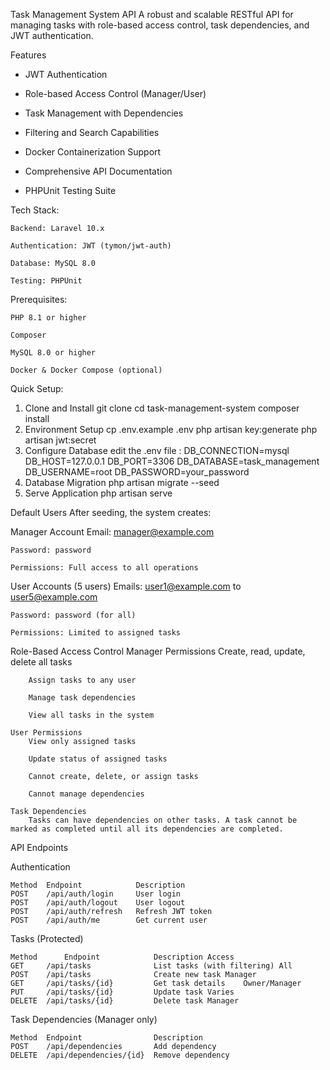 Task Management System API
A robust and scalable RESTful API for managing tasks with role-based access control, task dependencies, and JWT authentication.

Features
- JWT Authentication

- Role-based Access Control (Manager/User)

- Task Management with Dependencies

- Filtering and Search Capabilities

- Docker Containerization Support

- Comprehensive API Documentation

- PHPUnit Testing Suite

Tech Stack:

    Backend: Laravel 10.x

    Authentication: JWT (tymon/jwt-auth)

    Database: MySQL 8.0

    Testing: PHPUnit

Prerequisites:

    PHP 8.1 or higher

    Composer

    MySQL 8.0 or higher

    Docker & Docker Compose (optional)

Quick Setup:

1. Clone and Install
    git clone <your-repository-url>
    cd task-management-system
    composer install
2. Environment Setup
    cp .env.example .env
    php artisan key:generate
    php artisan jwt:secret
3. Configure Database
    edit the .env file :
        DB_CONNECTION=mysql
        DB_HOST=127.0.0.1
        DB_PORT=3306
        DB_DATABASE=task_management
        DB_USERNAME=root
        DB_PASSWORD=your_password
4. Database Migration
    php artisan migrate --seed
5. Serve Application
    php artisan serve

Default Users
    After seeding, the system creates:

Manager Account
    Email: manager@example.com

    Password: password

    Permissions: Full access to all operations

User Accounts (5 users)
    Emails: user1@example.com to user5@example.com

    Password: password (for all)

    Permissions: Limited to assigned tasks

Role-Based Access Control
    Manager Permissions
        Create, read, update, delete all tasks

        Assign tasks to any user

        Manage task dependencies

        View all tasks in the system

    User Permissions
        View only assigned tasks

        Update status of assigned tasks

        Cannot create, delete, or assign tasks

        Cannot manage dependencies

    Task Dependencies
        Tasks can have dependencies on other tasks. A task cannot be marked as completed until all its dependencies are completed.

API Endpoints

Authentication

    Method	Endpoint	        Description
    POST	/api/auth/login	    User login
    POST	/api/auth/logout	User logout
    POST	/api/auth/refresh	Refresh JWT token
    POST	/api/auth/me	    Get current user

Tasks (Protected)

    Method	    Endpoint	        Description	Access
    GET 	/api/tasks	            List tasks (with filtering)	All
    POST	/api/tasks	            Create new task	Manager
    GET	    /api/tasks/{id}	        Get task details	Owner/Manager
    PUT	    /api/tasks/{id}	        Update task	Varies
    DELETE	/api/tasks/{id}	        Delete task	Manager

Task Dependencies (Manager only)

    Method	Endpoint	            Description
    POST	/api/dependencies	    Add dependency
    DELETE	/api/dependencies/{id}	Remove dependency


